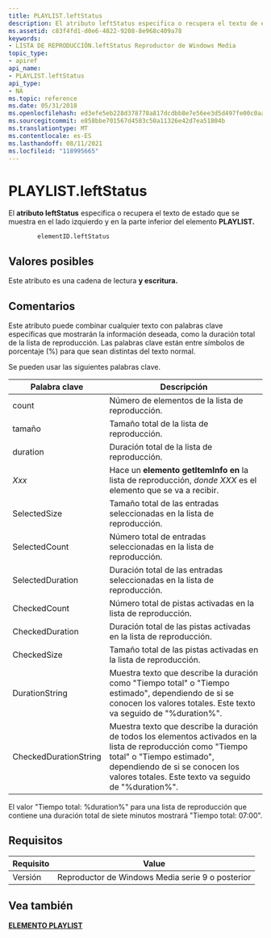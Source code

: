 ```yaml
---
title: PLAYLIST.leftStatus
description: El atributo leftStatus especifica o recupera el texto de estado que se muestra en el lado izquierdo y en la parte inferior del elemento PLAYLIST.
ms.assetid: c83f4fd1-d0e6-4822-9208-8e968c409a78
keywords:
- LISTA DE REPRODUCCIÓN.leftStatus Reproductor de Windows Media
topic_type:
- apiref
api_name:
- PLAYLIST.leftStatus
api_type:
- NA
ms.topic: reference
ms.date: 05/31/2018
ms.openlocfilehash: ed3efe5eb228d378778a817dcdbb8e7e56ee3d5d497fe00c0aa7b2adc645d27b
ms.sourcegitcommit: e858bbe701567d4583c50a11326e42d7ea51804b
ms.translationtype: MT
ms.contentlocale: es-ES
ms.lasthandoff: 08/11/2021
ms.locfileid: "118995665"
---
```

# <a name="playlistleftstatus"></a>PLAYLIST.leftStatus

El **atributo leftStatus** especifica o recupera el texto de estado que se muestra en el lado izquierdo y en la parte inferior del elemento **PLAYLIST.**

``` syntax
        elementID.leftStatus
```

## <a name="possible-values"></a>Valores posibles

Este atributo es una cadena de lectura **y escritura.**

## <a name="remarks"></a>Comentarios

Este atributo puede combinar cualquier texto con palabras clave específicas que mostrarán la información deseada, como la duración total de la lista de reproducción. Las palabras clave están entre símbolos de porcentaje (%) para que sean distintas del texto normal.

Se pueden usar las siguientes palabras clave.



| Palabra clave               | Descripción                                                                                                                                                                                                  |
|-----------------------|--------------------------------------------------------------------------------------------------------------------------------------------------------------------------------------------------------------|
| count                 | Número de elementos de la lista de reproducción.                                                                                                                                                                             |
| tamaño                  | Tamaño total de la lista de reproducción.                                                                                                                                                                                  |
| duration              | Duración total de la lista de reproducción.                                                                                                                                                                              |
| *Xxx*                 | Hace un **elemento getItemInfo en** la lista de reproducción, *donde XXX* es el elemento que se va a recibir.                                                                                                                                 |
| SelectedSize          | Tamaño total de las entradas seleccionadas en la lista de reproducción.                                                                                                                                                          |
| SelectedCount         | Número total de entradas seleccionadas en la lista de reproducción.                                                                                                                                                            |
| SelectedDuration      | Duración total de las entradas seleccionadas en la lista de reproducción.                                                                                                                                                      |
| CheckedCount          | Número total de pistas activadas en la lista de reproducción.                                                                                                                                                              |
| CheckedDuration       | Duración total de las pistas activadas en la lista de reproducción.                                                                                                                                                        |
| CheckedSize           | Tamaño total de las pistas activadas en la lista de reproducción.                                                                                                                                                            |
| DurationString        | Muestra texto que describe la duración como "Tiempo total" o "Tiempo estimado", dependiendo de si se conocen los valores totales. Este texto va seguido de "%duration%".                                       |
| CheckedDurationString | Muestra texto que describe la duración de todos los elementos activados en la lista de reproducción como "Tiempo total" o "Tiempo estimado", dependiendo de si se conocen los valores totales. Este texto va seguido de "%duration%". |



 

El valor "Tiempo total: %duration%" para una lista de reproducción que contiene una duración total de siete minutos mostrará "Tiempo total: 07:00".

## <a name="requirements"></a>Requisitos



| Requisito | Value |
|--------------------|---------------------------------------------------|
| Versión<br/> | Reproductor de Windows Media serie 9 o posterior<br/> |



## <a name="see-also"></a>Vea también

<dl> <dt>

[**ELEMENTO PLAYLIST**](playlist-element.md)
</dt> </dl>

 

 





